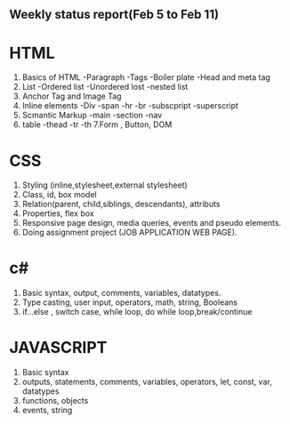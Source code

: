 ## Weekly status report(Feb 5 to Feb 11)
# HTML
1. Basics of HTML 
   -Paragraph
   -Tags
   -Boiler plate
   -Head and meta tag
2. List
   -Ordered list
   -Unordered lost
   -nested list
3. Anchor Tag and Image Tag
4. Inline elements
   -Div
   -span
   -hr
   -br
   -subscpript
   -superscript
5. Scmantic Markup
   -main
   -section
   -nav
6. table
   -thead
   -tr
   -th
7.Form , Button, DOM
# CSS
1. Styling (inline,stylesheet,external stylesheet)
2. Class, id, box model
3. Relation(parent, child,siblings, descendants), attributs
4. Properties, flex box
5. Responsive page design, media queries, events and pseudo elements.
6.  Doing assignment project (JOB APPLICATION WEB PAGE).
# c#
1. Basic syntax, output, comments, variables, datatypes.
2. Type casting, user input, operators, math, string, Booleans
3. if...else , switch case, while loop, do while loop,break/continue
# JAVASCRIPT
1. Basic syntax
2. outputs, statements, comments, variables, operators, let, const, var, datatypes
3. functions, objects
4. events, string
